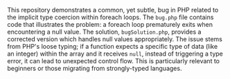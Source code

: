 This repository demonstrates a common, yet subtle, bug in PHP related to the implicit type coercion within foreach loops. The `bug.php` file contains code that illustrates the problem: a foreach loop prematurely exits when encountering a null value.  The solution, `bugSolution.php`, provides a corrected version which handles null values appropriately.  The issue stems from PHP's loose typing; if a function expects a specific type of data (like an integer) within the array and it receives `null`, instead of triggering a type error, it can lead to unexpected control flow. This is particularly relevant to beginners or those migrating from strongly-typed languages.